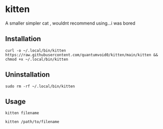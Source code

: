 # kitten
A smaller simpler cat , wouldnt recommend using...i was bored


## Installation

```fish
curl -o ~/.local/bin/kitten https://raw.githubusercontent.com/quantumvoid0/kitten/main/kitten && chmod +x ~/.local/bin/kitten
```

## Uninstallation

```fish
sudo rm -rf ~/.local/bin/kitten
```
## Usage

```fish
kitten filename
```

```fish
kitten /path/to/filename
```
